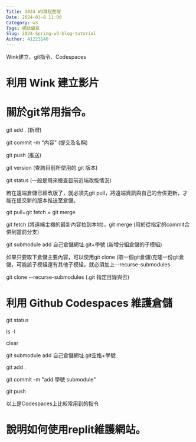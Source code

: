 ```yaml
---
Title: 2024 W3課程整理
Date: 2024-03-8 11:00
Category: w3
Tags: 網誌編寫
Slug: 2024-Spring-w3-blog-tutorial
Author: 41223140
---
```


Wink建立、git指令、Codespaces

<!-- PELICAN_END_SUMMARY -->

# 利用 Wink 建立影片

# 關於git常用指令。
git add . (新增)

git commit -m "內容" (提交及名稱)

git push (推送)

git version (查詢目前所使用的 git 版本)

git status (一般是用來檢查目前近端改版情況)

若在遠端倉儲已經改版了，就必須先git pull，將遠端資訊與自己的合併更新，才能在提交新的版本推送至倉儲。

git pull=git fetch + git merge

git fetch (將遠端主機的最新內容拉到本地)，git merge (用於從指定的commit合併到當前分支)

git submodule add 自己倉儲網址.git+學號 (新增分組倉儲的子模組)

如果只要取下倉儲主要內容，可以使用git clone (取一個git倉儲)克隆一份git倉儲，可能該子模組還有其他子模組，就必須加上--recurse-submodules

git clone --recurse-submodules (.git 指定目錄與否)

# 利用 Github Codespaces 維護倉儲
git status

ls -l

clear

git submodule add 自己倉儲網址.git空格+學號

git add .

git commit -m "add 學號 submodule"

git push

以上是Codespaces上比較常用到的指令

# 說明如何使用replit維護網站。